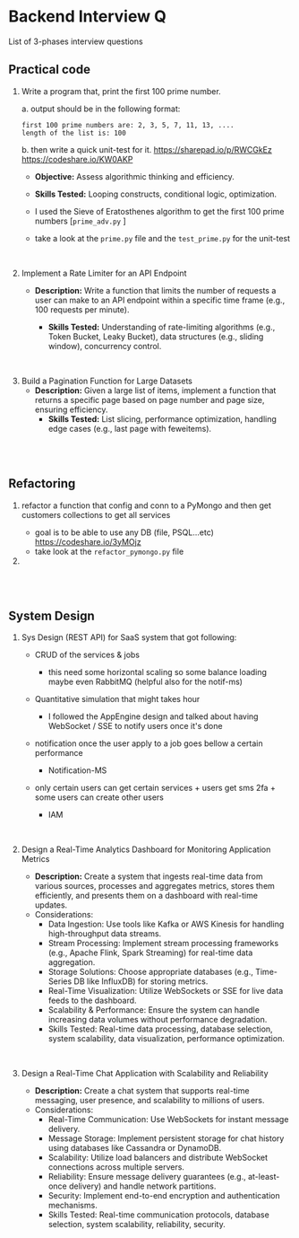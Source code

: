 # Backend Interview Q

List of 3-phases interview questions

## Practical code

1. Write a program that, print the first 100 prime number.
 
   a. output should be in the following format:
      ```shell
      first 100 prime numbers are: 2, 3, 5, 7, 11, 13, ....
      length of the list is: 100
      ```

   b. then write a quick unit-test for it. 
   https://sharepad.io/p/RWCGkEz
   https://codeshare.io/KW0AKP

   - **Objective:** Assess algorithmic thinking and efficiency.
   - **Skills Tested:** Looping constructs, conditional logic, optimization.

   - I used the Sieve of Eratosthenes algorithm to get the first 100 prime numbers [`prime_adv.py` ]
   - take a look at the `prime.py` file and the `test_prime.py` for the unit-test

<br>

2. Implement a Rate Limiter for an API Endpoint

   - **Description:** Write a function that limits the number of requests a user can make to an API endpoint within a specific time frame (e.g., 100 requests per minute).

     - **Skills Tested:** Understanding of rate-limiting algorithms (e.g., Token Bucket, Leaky Bucket), data structures (e.g., sliding window), concurrency control.

<br>

3. Build a Pagination Function for Large Datasets
   - **Description:** Given a large list of items, implement a function that returns a specific page based on page number and page size, ensuring efficiency.
     - **Skills Tested:** List slicing, performance optimization, handling edge cases (e.g., last page with feweitems).

<br>
<br>

## Refactoring

1. refactor a function that config and conn to a PyMongo and then get customers collections to get all services

   - goal is to be able to use any DB (file, PSQL...etc) https://codeshare.io/3yMOjz
   - take look at the `refactor_pymongo.py` file

2.

<br>
<br>

## System Design

1. Sys Design (REST API) for SaaS system that got following:

   - CRUD of the services & jobs

     - this need some horizontal scaling so some balance loading maybe even RabbitMQ (helpful also for the notif-ms)

   - Quantitative simulation that might takes hour

     - I followed the AppEngine design and talked about having WebSocket / SSE to notify users once it's done

   - notification once the user apply to a job goes bellow a certain performance

     - Notification-MS

   - only certain users can get certain services + users get sms 2fa + some users can create other users
     - IAM
  

<br>

2. Design a Real-Time Analytics Dashboard for Monitoring Application Metrics

   - **Description:** Create a system that ingests real-time data from various sources, processes and aggregates metrics, stores them efficiently, and presents them on a dashboard with real-time updates.
   - Considerations:
     - Data Ingestion: Use tools like Kafka or AWS Kinesis for handling high-throughput data streams.
     - Stream Processing: Implement stream processing frameworks (e.g., Apache Flink, Spark Streaming) for real-time data aggregation.
     - Storage Solutions: Choose appropriate databases (e.g., Time-Series DB like InfluxDB) for storing metrics.
     - Real-Time Visualization: Utilize WebSockets or SSE for live data feeds to the dashboard.
     - Scalability & Performance: Ensure the system can handle increasing data volumes without performance degradation.
     - Skills Tested: Real-time data processing, database selection, system scalability, data visualization, performance optimization.

<br>

3. Design a Real-Time Chat Application with Scalability and Reliability

   - **Description:** Create a chat system that supports real-time messaging, user presence, and scalability to millions of users.
   - Considerations:
     - Real-Time Communication: Use WebSockets for instant message delivery.
     - Message Storage: Implement persistent storage for chat history using databases like Cassandra or DynamoDB.
     - Scalability: Utilize load balancers and distribute WebSocket connections across multiple servers.
     - Reliability: Ensure message delivery guarantees (e.g., at-least-once delivery) and handle network partitions.
     - Security: Implement end-to-end encryption and authentication mechanisms.
     - Skills Tested: Real-time communication protocols, database selection, system scalability, reliability, security.
